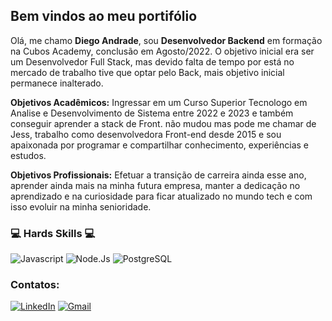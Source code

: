 ## Bem vindos ao meu portifólio 

Olá, me chamo **Diego Andrade**, sou **Desenvolvedor Backend** em formação na Cubos Academy, conclusão em Agosto/2022. O objetivo inicial era ser um Desenvolvedor Full Stack, mas devido falta de tempo por está no mercado de trabalho tive que optar pelo Back, mais objetivo inicial permanece inalterado.

**Objetivos Acadêmicos:** Ingressar em um Curso Superior Tecnologo em Analise e Desenvolvimento de Sistema entre 2022 e 2023 e também conseguir aprender a stack de Front. não mudou mas pode me chamar de Jess, trabalho como desenvolvedora Front-end desde 2015 e sou apaixonada por programar e compartilhar conhecimento, experiências e estudos.

**Objetivos Profissionais:** Efetuar a transição de carreira ainda esse ano, aprender ainda mais na minha futura empresa, manter a dedicação no aprendizado e na curiosidade para ficar atualizado no mundo tech e com isso evoluir na minha senioridade.

### 💻 Hards Skills 💻

![Javascript](https://img.shields.io/badge/JavaScript-323330?style=for-the-badge&logo=javascript&logoColor=F7DF1E)
![Node.Js](https://img.shields.io/badge/Node.js-339933?style=for-the-badge&logo=nodedotjs&logoColor=white)
![PostgreSQL](https://img.shields.io/badge/PostgreSQL-316192?style=for-the-badge&logo=postgresql&logoColor=white)

### Contatos:


[![LinkedIn](https://img.shields.io/badge/LinkedIn-0077B5?style=for-the-badge&logo=linkedin&logoColor=white)](https://www.linkedin.com/in/diego-andrade-bbb503133/)
[![Gmail](https://img.shields.io/badge/Gmail-D14836?style=for-the-badge&logo=gmail&logoColor=white)](diegowesley6@gmail.com)
